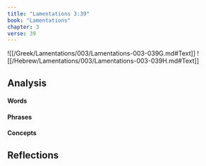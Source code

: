 ```yaml
---
title: "Lamentations 3:39"
book: "Lamentations"
chapter: 3
verse: 39
---
```

![[/Greek/Lamentations/003/Lamentations-003-039G.md#Text]]
![[/Hebrew/Lamentations/003/Lamentations-003-039H.md#Text]]

## Analysis

#### Words

#### Phrases

#### Concepts

## Reflections
